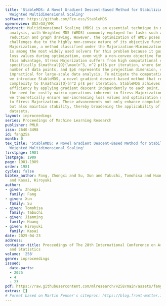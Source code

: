 ```yaml
---
title: 'StableMDS: A Novel Gradient Descent-Based Method for Stabilizing and Accelerating
  Weighted Multidimensional Scaling'
software: https://github.com/Fzx-oss/StableMDS
openreview: U52rGUjYMK
abstract: Multidimensional Scaling (MDS) is an essential technique in multivariate
  analysis, with Weighted MDS (WMDS) commonly employed for tasks such as dimensionality
  reduction and graph drawing. However, the optimization of WMDS poses significant
  challenges due to the highly non-convex nature of its objective function. Stress
  Majorization, a method classified under the Majorization-Minimization algorithm,
  is among the most widely used solvers for this problem because it guarantees non-increasing
  loss values during optimization, even with a non-convex objective function. Despite
  this advantage, Stress Majorization suffers from high computational complexity,
  specifically $\mathcal{O}(\max(n^3, n^2 p))$ per iteration, where $n$ denotes the
  number of data points, and $p$ represents the projection dimension, rendering it
  impractical for large-scale data analysis. To mitigate the computational challenge,
  we introduce StableMDS, a novel gradient descent-based method that reduces the computational
  complexity to $\mathcal{O}(n^2 p)$ per iteration. StableMDS achieves this computational
  efficiency by applying gradient descent independently to each point, thereby eliminating
  the need for costly matrix operations inherent in Stress Majorization. Furthermore,
  we theoretically ensure non-increasing loss values and optimization stability akin
  to Stress Majorization. These advancements not only enhance computational efficiency
  but also maintain stability, thereby broadening the applicability of WMDS to larger
  datasets.
layout: inproceedings
series: Proceedings of Machine Learning Research
publisher: PMLR
issn: 2640-3498
id: fang25a
month: 0
tex_title: 'StableMDS: A Novel Gradient Descent-Based Method for Stabilizing and Accelerating
  Weighted Multidimensional Scaling'
firstpage: 1981
lastpage: 1989
page: 1981-1989
order: 1981
cycles: false
bibtex_author: Fang, Zhongxi and Su, Xun and Tabuchi, Tomohisa and Huang, Jianming
  and Kasai, Hiroyuki
author:
- given: Zhongxi
  family: Fang
- given: Xun
  family: Su
- given: Tomohisa
  family: Tabuchi
- given: Jianming
  family: Huang
- given: Hiroyuki
  family: Kasai
date: 2025-04-23
address:
container-title: Proceedings of The 28th International Conference on Artificial Intelligence
  and Statistics
volume: '258'
genre: inproceedings
issued:
  date-parts:
  - 2025
  - 4
  - 23
pdf: https://raw.githubusercontent.com/mlresearch/v258/main/assets/fang25a/fang25a.pdf
extras: []
# Format based on Martin Fenner's citeproc: https://blog.front-matter.io/posts/citeproc-yaml-for-bibliographies/
---
```

